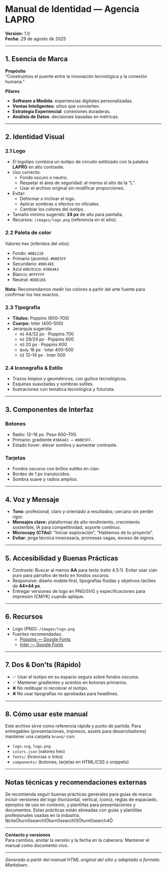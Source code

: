 # Manual de Identidad — Agencia LAPRO

**Versión:** 1.0  
**Fecha:** 29 de agosto de 2025

---

## 1. Esencia de Marca

**Propósito**  
“Construimos el puente entre la innovación tecnológica y la conexión humana.”

**Pilares**  
- **Software a Medida**: experiencias digitales personalizadas.  
- **Ventas Inteligentes**: sitios que convierten.  
- **Estrategia Experiencial**: conexiones duraderas.  
- **Análisis de Datos**: decisiones basadas en métricas.

---

## 2. Identidad Visual

### 2.1 Logo
- El logotipo combina un isotipo de circuito estilizado con la palabra **LAPRO** en alto contraste.
- Uso correcto:
  - Fondo oscuro o neutro.
  - Respetar el área de seguridad: al menos el alto de la “L”.
  - Usar el archivo original sin modificar proporciones.
- Evitar:
  - Deformar o inclinar el logo.
  - Aplicar sombras o efectos no oficiales.
  - Cambiar los colores del isotipo.
- Tamaño mínimo sugerido: **24 px** de alto para pantalla.
- Recursos: `/images/logo.png` (referencia en el sitio).

### 2.2 Paleta de color
Valores hex (inferidos del sitio):
- Fondo: `#0B1220`
- Primario (acento): `#00E5FF`
- Secundario: `#00C4EE`
- Azul eléctrico: `#3864A3`
- Blanco: `#FFFFFF`
- Neutral: `#DDE1E6`

**Nota:** Recomendamos medir los colores a partir del arte fuente para confirmar los hex exactos.

### 2.3 Tipografía
- **Títulos:** Poppins (600–700)  
- **Cuerpo:** Inter (400–500)  
- Jerarquía sugerida:
  - `H1` 44/32 px · Poppins 700
  - `H2` 28/24 px · Poppins 600
  - `H3` 20 px · Poppins 600
  - `Body` 16 px · Inter 400–500
  - `UI` 12–14 px · Inter 500

### 2.4 Iconografía & Estilo
- Trazos limpios y geométricos, con guiños tecnológicos.
- Esquinas suavizadas y sombras sutiles.
- Ilustraciones con temática tecnológica y futurista.

---

## 3. Componentes de Interfaz

### Botones
- Radio: 12–16 px. Peso 600–700.
- Primario: gradiente `#3864A3 → #00E5FF`.
- Estado hover: elevar sombra y aumentar contraste.

### Tarjetas
- Fondos oscuros con brillos sutiles en cian.
- Bordes de 1 px translúcidos.
- Sombra suave y radios amplios.

---

## 4. Voz y Mensaje
- **Tono:** profesional, claro y orientado a resultados; cercano sin perder rigor.
- **Mensajes clave:** plataformas de alto rendimiento, crecimiento sostenible, IA para competitividad, soporte continuo.
- **Microcopy (CTAs):** “Iniciar exploración”, “Hablemos de tu proyecto”.
- **Evitar:** jerga técnica innecesaria, promesas vagas, exceso de signos.

---

## 5. Accesibilidad y Buenas Prácticas
- Contraste: Buscar al menos **AA** para texto (ratio 4.5:1). Evitar usar cian puro para párrafos de texto en fondos oscuros.
- Responsive: diseño mobile‑first, tipografías fluidas y objetivos táctiles de **44×44 px**.
- Entregar versiones de logo en PNG/SVG y especificaciones para impresión (CMYK) cuando aplique.

---

## 6. Recursos
- Logo (PNG): `/images/logo.png`
- Fuentes recomendadas:
  - [Poppins — Google Fonts](https://fonts.google.com/specimen/Poppins)
  - [Inter — Google Fonts](https://fonts.google.com/specimen/Inter)

---

## 7. Dos & Don'ts (Rápido)
- ✅ Usar el isotipo en su espacio seguro sobre fondos oscuros.  
- ✅ Mantener gradientes y acentos en botones primarios.  
- ❌ No redibujar ni recolorar el isotipo.  
- ❌ No usar tipografías no aprobadas para headlines.

---

## 8. Cómo usar este manual
Este archivo sirve como referencia rápida y punto de partida. Para entregables (presentaciones, impresos, assets para desarrolladores) mantener una carpeta `brand/` con:
- `logo.svg`, `logo.png`
- `colors.json` (valores hex)
- `fonts/` (licencias o links)
- `components/` (botones, tarjetas en HTML/CSS o snippets)

---

## Notas técnicas y recomendaciones externas
Se recomienda seguir buenas prácticas generales para guías de marca: incluir versiones del logo (horizontal, vertical, ícono), reglas de espaciado, ejemplos de uso en contexto, y plantillas para presentaciones y documentos. Estas prácticas están alineadas con guías y plantillas profesionales usadas en la industria. citeturn0search1turn0search13turn0search4

---

**Contacto y versiones**  
Para cambios, anotar la versión y la fecha en la cabecera. Mantener el manual como documento vivo.

---

*Generado a partir del manual HTML original del sitio y adaptado a formato Markdown.*
